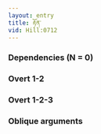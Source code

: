 ```yaml
---
layout: entry
title: རྟོན་
vid: Hill:0712
---
```

### Dependencies (N = 0)


### Overt 1-2


### Overt 1-2-3


### Oblique arguments
